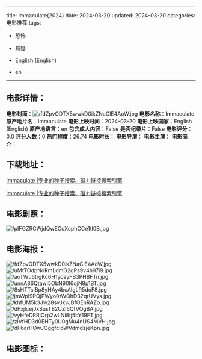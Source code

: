 
---
title: Immaculate(2024)
date: 2024-03-20
updated: 2024-03-20
categories: 电影推荐
tags:
- 恐怖
- 悬疑

- English (English)
- en
---


> 

## **电影详情**：

**电影封面**：<img src="https://image.tmdb.org/t/p/w200/fdZpvODTX5wwkD0ikZNaClE4AoW.jpg" alt="/fdZpvODTX5wwkD0ikZNaClE4AoW.jpg" title="/fdZpvODTX5wwkD0ikZNaClE4AoW.jpg">
**电影名称**：Immaculate
**原产地片名**：Immaculate
**电影上映时间**：2024-03-20
**电影上映国家**：English (English)
**原产地语言**：en
**包含成人内容**：False
**是否纪录片**：False
**电影评分**：0.0
**评分人数**：0
**热门程度**：26.74
**电影时长**：
**电影导演**：
**电影主演**：
**电影简介**：

## **下载地址**：
[Immaculate |专业的种子搜索、磁力链接搜索引擎](https://movie.amd794.com:2083/?search=Immaculate&ordering=&mode=match_phrase&page_size=10&page=1)

[Immaculate |专业的种子搜索、磁力链接搜索引擎](https://movie.amd794.com:2083/?search=Immaculate&ordering=&mode=match_phrase&page_size=10&page=1)
 

## **电影剧照**：
<img src="https://image.tmdb.org/t/p/original/pIFGZRCWjdQwECoXcphCCe1tl0B.jpg" alt="/pIFGZRCWjdQwECoXcphCCe1tl0B.jpg" title="/pIFGZRCWjdQwECoXcphCCe1tl0B.jpg">

## **电影海报**：
<img src="https://image.tmdb.org/t/p/original/fdZpvODTX5wwkD0ikZNaClE4AoW.jpg" alt="/fdZpvODTX5wwkD0ikZNaClE4AoW.jpg" title="/fdZpvODTX5wwkD0ikZNaClE4AoW.jpg"><img src="https://image.tmdb.org/t/p/original/uMtTOdpNoRmLdmG2gPs9v4h97i9.jpg" alt="/uMtTOdpNoRmLdmG2gPs9v4h97i9.jpg" title="/uMtTOdpNoRmLdmG2gPs9v4h97i9.jpg"><img src="https://image.tmdb.org/t/p/original/aoTWu6trgKc6H1yoayFB3PHBFTn.jpg" alt="/aoTWu6trgKc6H1yoayFB3PHBFTn.jpg" title="/aoTWu6trgKc6H1yoayFB3PHBFTn.jpg"><img src="https://image.tmdb.org/t/p/original/unnA86Qtawi5ObN90I6qjN8p1BT.jpg" alt="/unnA86Qtawi5ObN90I6qjN8p1BT.jpg" title="/unnA86Qtawi5ObN90I6qjN8p1BT.jpg"><img src="https://image.tmdb.org/t/p/original/8sHTTsIBp8yHAy4bcAIgLR5doF8.jpg" alt="/8sHTTsIBp8yHAy4bcAIgLR5doF8.jpg" title="/8sHTTsIBp8yHAy4bcAIgLR5doF8.jpg"><img src="https://image.tmdb.org/t/p/original/jmWpI9PQjPWyo0tWQhD32qrUVys.jpg" alt="/jmWpI9PQjPWyo0tWQhD32qrUVys.jpg" title="/jmWpI9PQjPWyo0tWQhD32qrUVys.jpg"><img src="https://image.tmdb.org/t/p/original/khfUM5k3Jw28svJkvJBfOEnRAZo.jpg" alt="/khfUM5k3Jw28svJkvJBfOEnRAZo.jpg" title="/khfUM5k3Jw28svJkvJBfOEnRAZo.jpg"><img src="https://image.tmdb.org/t/p/original/dFxjlcejJxSusT82UZl6QfVOgBA.jpg" alt="/dFxjlcejJxSusT82UZl6QfVOgBA.jpg" title="/dFxjlcejJxSusT82UZl6QfVOgBA.jpg"><img src="https://image.tmdb.org/t/p/original/vyHfeDRRjOrp2wLNi8tj5bY19FT.jpg" alt="/vyHfeDRRjOrp2wLNi8tj5bY19FT.jpg" title="/vyHfeDRRjOrp2wLNi8tj5bY19FT.jpg"><img src="https://image.tmdb.org/t/p/original/ziVfHD3d0EHTy0U0gMu4nUS4MVH.jpg" alt="/ziVfHD3d0EHTy0U0gMu4nUS4MVH.jpg" title="/ziVfHD3d0EHTy0U0gMu4nUS4MVH.jpg"><img src="https://image.tmdb.org/t/p/original/dF6crHOwJOggfcipWVdmdzjeKpn.jpg" alt="/dF6crHOwJOggfcipWVdmdzjeKpn.jpg" title="/dF6crHOwJOggfcipWVdmdzjeKpn.jpg">

## **电影图标**：

